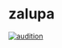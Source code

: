 # zalupa

<a href="https://github.com/"> ![audition](https://github.com/tronicav/zalupa/assets/149973973/c151a719-0c51-4136-a9e1-c40ddcc0bc6b) </a>
